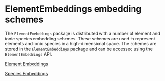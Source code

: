 # ElementEmbeddings embedding schemes

The `ElementEmebddings` package is distributed with a number of element and ionic species embedding schemes. These schemes are used to represent elements and ionic species in a high-dimensional space. The schemes are stored in the `ElementEmbeddings` package and can be accessed using the `ElementEmbeddings` API.

[Element Embeddings](element.md)

[Species Embeddings](species.md)
